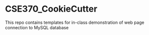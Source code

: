 # CSE370_CookieCutter
This repo contains templates for in-class demonstration of web page connection to MySQL database 
